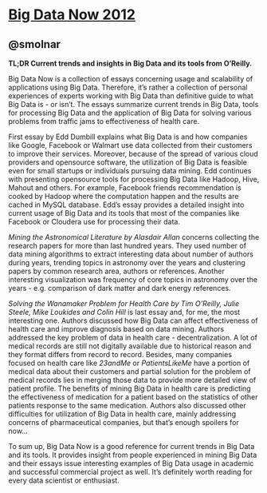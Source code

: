 [Big Data Now 2012](http://www.amazon.com/Big-Data-Now-2012-Edition-ebook/dp/B0097E4EBQ)
===============================

@smolnar
---------

**TL;DR Current trends and insights in Big Data and its tools from O’Reilly.**

Big Data Now is a collection of essays concerning usage and scalability of applications using Big Data. Therefore, it’s rather a collection of personal experiences of experts working with Big Data than definitive guide to what Big Data is - or isn’t. The essays summarize current trends in Big Data, tools for processing Big Data and the application of Big Data for solving various problems from traffic jams to effectiveness of health care.

First essay by Edd Dumbill explains what Big Data is and how companies like Google, Facebook or Walmart use data collected from their customers to improve their services. Moreover, because of the spread of various cloud providers and opensource software, the utilization of Big Data is feasible even for small startups or individuals pursuing data mining. Edd continues with presenting opensource tools for processing Big Data like Hadoop, Hive, Mahout and others. For example, Facebook friends recommendation is cooked by Hadoop where the computation happen and the results are cached in MySQL database. Edd’s essay provides a detailed insight into current usage of Big Data and its tools that most of the companies like Facebook or Cloudera use for processing their data.

*Mining the Astronomical Literature by Alasdair Allan* concerns collecting the research papers for more than last hundred years. They used number of data mining algorithms to extract interesting data about number of authors during years, trending topics in astronomy over the years and clustering papers by common research area, authors or references. Another interesting visualization was frequency of core topics in astronomy over the years - e.g. comparison of dark matter and dark energy references.

*Solving the Wanamaker Problem for Health Care by Tim O’Reilly, Julie Steele, Mike Loukides and Colin Hill* is last essay and, for me, the most interesting one. Authors discussed how Big Data can affect effectiveness of health care and improve diagnosis based on data mining. Authors addressed the key problem of data in health care - decentralization. A lot of medical records are still not digitally available due to historical reason and they format differs from record to record. Besides, many companies focused on health care like *23andMe* or *PatientsLikeMe* have a portion of medical data about their customers and partial solution for the problem of medical records lies in merging those data to provide more detailed view of patient profile. The benefits of mining Big Data in health care is predicting the effectiveness of medication for a patient based on the statistics of other patients response to the same medication. Authors also discussed other difficulties for utilization of Big Data in health care, mainly addressing concerns of pharmaceutical companies, but that’s enough spoilers for now…

To sum up, Big Data Now is a good reference for current trends in Big Data and its tools. It provides insight from people experienced in mining Big Data and their essays issue interesting examples of Big Data usage in academic and successful commercial project as well. It’s definitely worth reading for every data scientist or enthusiast.
